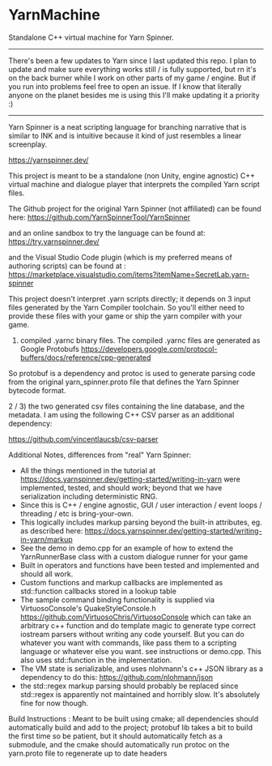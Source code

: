 # YarnMachine
Standalone C++ virtual machine for Yarn Spinner.

****
There's been a few updates to Yarn since I last updated this repo.  I plan to update and make sure everything works still / is fully supported, but rn it's on the back burner while I work on other parts of my game / engine.  But if you run into problems feel free to open an issue.  If I know that literally anyone on the planet besides me is using this I'll make updating it a priority :)
****

Yarn Spinner is a neat scripting language for branching narrative that is similar to INK and is intuitive because it kind of just resembles a linear screenplay.

https://yarnspinner.dev/

This project is meant to be a standalone (non Unity, engine agnostic) C++ virtual machine and dialogue player that interprets the compiled Yarn script files.

The Github project for the original Yarn Spinner (not affiliated) can be found here:
https://github.com/YarnSpinnerTool/YarnSpinner

and an online sandbox to try the language can be found at:
https://try.yarnspinner.dev/

and the Visual Studio Code plugin (which is my preferred means of authoring scripts) can be found at :
https://marketplace.visualstudio.com/items?itemName=SecretLab.yarn-spinner

This project doesn't interpret .yarn scripts directly; it depends on 3 input files generated by the Yarn Compiler toolchain.  So you'll either need to provide these files with your game or ship the yarn compiler with your game.

1) compiled .yarnc binary files.
The compiled .yarnc files are generated as Google Protobufs
https://developers.google.com/protocol-buffers/docs/reference/cpp-generated

So protobuf is a dependency and protoc is used to generate parsing code from the original yarn_spinner.proto file that defines the Yarn Spinner bytecode format.

2 / 3) the two generated csv files containing the line database, and the metadata.
I am using the following C++ CSV parser as an additional dependency:

https://github.com/vincentlaucsb/csv-parser

Additional Notes, differences from "real" Yarn Spinner:
- All the things mentioned in the tutorial at https://docs.yarnspinner.dev/getting-started/writing-in-yarn were implemented, tested, and should work; beyond that we have serialization including deterministic RNG.
- Since this is C++ / engine agnostic, GUI / user interaction / event loops / threading / etc is bring-your-own.
- This logically includes markup parsing beyond the built-in attributes, eg. as described here:
https://docs.yarnspinner.dev/getting-started/writing-in-yarn/markup
- See the demo in demo.cpp for an example of how to extend the YarnRunnerBase class with a custom dialogue runner for your game
- Built in operators and functions have been tested and implemented and should all work.
- Custom functions and markup callbacks are implemented as std::function callbacks stored in a lookup table
- The sample command binding functionality is supplied via VirtuosoConsole's QuakeStyleConsole.h 
https://github.com/VirtuosoChris/VirtuosoConsole
which can take an arbitrary c++ function and do template magic to generate type correct iostream parsers without writing any code yourself.  But you can do whatever you want with commands, like pass them to a scripting language or whatever else you want.
see instructions or demo.cpp.  This also uses std::function in the implementation.
- The VM state is serializable, and uses nlohmann's c++ JSON library as a dependency to do this:
https://github.com/nlohmann/json
- the std::regex markup parsing should probably be replaced since std::regex is apparently not maintained and horribly slow.
It's absolutely fine for now though.

Build Instructions : 
Meant to be built using cmake;
all dependencies should automatically build and add to the project;
protobuf lib takes a bit to build the first time so be patient, but it should automatically fetch as a submodule, and the cmake should automatically run protoc on the yarn.proto file to regenerate up to date headers
